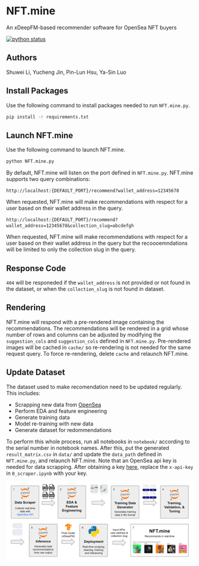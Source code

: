 # NFT.mine

An xDeepFM-based recommender software for OpenSea NFT buyers

[![python status][python status badge]][python status page]

## Authors

Shuwei Li, Yucheng Jin, Pin-Lun Hsu, Ya-Sin Luo

## Install Packages

Use the following command to install packages needed to run `NFT.mine.py`.

```sh
pip install -r requirements.txt
```

## Launch NFT.mine

Use the following command to launch NFT.mine.

```sh
python NFT.mine.py
```

By default, NFT.mine will listen on the port defined in `NFT.mine.py`. NFT.mine supports two query combinations:

```
http://localhost:{DEFAULT_PORT}/recommend?wallet_address=12345678
```

When requested, NFT.mine will make recommendations with respect for a user based on their wallet address in the query.

```
http://localhost:{DEFAULT_PORT}/recommend?wallet_address=12345678&collection_slug=abcdefgh
```

When requested, NFT.mine will make recommendations with respect for a user based on their wallet address in the query but the recoooemndations will be limited to only the collection slug in the query.

## Response Code

`404` will be responeded if the `wallet_address` is not provided or not found in the dataset, or when the `collection_slug` is not found in dataset.

## Rendering

NFT.mine will respond with a pre-rendered image containing the recommendations. The recommendations will be rendered in a grid whose number of rows and columns can be adjusted by modifying the `suggestion_cols` and `suggestion_cols` defined in `NFT.mine.py`. Pre-rendered images will be cached in `cache/` so re-rendering is not needed for the same request query. To force re-rendering, delete `cache` and relaunch NFT.mine.

## Update Dataset

The dataset used to make recomendation need to be updated regularly. This includes:
 - Scrapping new data from [OpenSea][OpenSea link]
 - Perform EDA and feature engineering
 - Generate training data
 - Model re-training with new data
 - Generate dataset for redommendations

To perform this whole process, run all notebooks in `notebook/` according to the serial number in notebook names. After this, put the generated `result_matrix.csv` in `data/` and update the `data_path` defined in `NFT.mine.py`, and relaunch NFT.mine. Note that an OpenSea api key is needed for data scrapping. After obtaining a key [here][here link], replace the `x-api-key` in `0_scraper.ipynb` with your key.

![Architecture image][Architecture image link]

[python status badge]: ../../actions/workflows/python-app.yml/badge.svg
[python status page]: ../../actions/workflows/python-app.yml

[OpenSea link]: https://opensea.io
[here link]: https://docs.opensea.io/reference/request-an-api-key
[Architecture image link]: asset/arch.png
